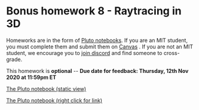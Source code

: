 # Bonus homework 8 - Raytracing in 3D

Homeworks are in the form of [Pluto notebooks](https://github.com/fonsp/Pluto.jl). If you are an MIT student, you must complete them and submit them on [Canvas](https://canvas.mit.edu/courses/5637) . If you are not an MIT student, we encourage you to [join discord](https://discord.gg/Z5qnVf8) and find someone to cross-grade.

This homework is **optional** -- **Due date for feedback: Thursday, 12th Nov 2020 at 11:59pm ET**

[The Pluto notebook (static view)](https://htmlpreview.github.io/?https://github.com/mitmath/18S191/blob/Fall20/homework/homework8/hw8.html)

[The Pluto notebook (right click for link)](https://raw.githubusercontent.com/mitmath/18S191/Fall20/homework/homework8/hw8.jl)
